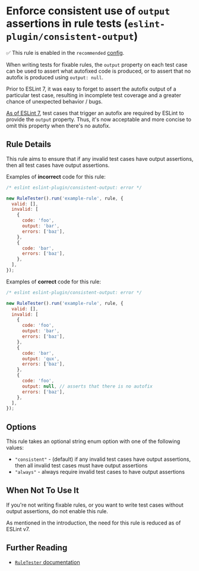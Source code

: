 # Enforce consistent use of `output` assertions in rule tests (`eslint-plugin/consistent-output`)

✅ This rule is enabled in the `recommended` [config](https://github.com/eslint-community/eslint-plugin-eslint-plugin/blob/main/README.md#presets).

<!-- end rule header -->

When writing tests for fixable rules, the `output` property on each test case can be used to assert what autofixed code is produced, or to assert that no autofix is produced using `output: null`.

Prior to ESLint 7, it was easy to forget to assert the autofix output of a particular test case, resulting in incomplete test coverage and a greater chance of unexpected behavior / bugs.

[As of ESLint 7](https://eslint.org/docs/user-guide/migrating-to-7.0.0#additional-validation-added-to-the-ruletester-class), test cases that trigger an autofix are required by ESLint to provide the `output` property. Thus, it's now acceptable and more concise to omit this property when there's no autofix.

## Rule Details

This rule aims to ensure that if any invalid test cases have output assertions, then all test cases have output assertions.

Examples of **incorrect** code for this rule:

```js
/* eslint eslint-plugin/consistent-output: error */

new RuleTester().run('example-rule', rule, {
  valid: [],
  invalid: [
    {
      code: 'foo',
      output: 'bar',
      errors: ['baz'],
    },
    {
      code: 'bar',
      errors: ['baz'],
    },
  ],
});
```

Examples of **correct** code for this rule:

```js
/* eslint eslint-plugin/consistent-output: error */

new RuleTester().run('example-rule', rule, {
  valid: [],
  invalid: [
    {
      code: 'foo',
      output: 'bar',
      errors: ['baz'],
    },
    {
      code: 'bar',
      output: 'qux',
      errors: ['baz'],
    },
    {
      code: 'foo',
      output: null, // asserts that there is no autofix
      errors: ['baz'],
    },
  ],
});
```

## Options

This rule takes an optional string enum option with one of the following values:

* `"consistent"` - (default) if any invalid test cases have output assertions, then all invalid test cases must have output assertions
* `"always"` - always require invalid test cases to have output assertions

## When Not To Use It

If you're not writing fixable rules, or you want to write test cases without output assertions, do not enable this rule.

As mentioned in the introduction, the need for this rule is reduced as of ESLint v7.

## Further Reading

* [`RuleTester` documentation](http://eslint.org/docs/developer-guide/working-with-plugins#testing)
